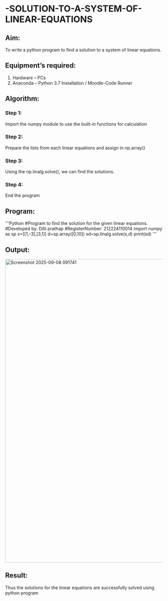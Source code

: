 # -SOLUTION-TO-A-SYSTEM-OF-LINEAR-EQUATIONS
## Aim:
To write a python program to find a solution to a system of linear equations.
## Equipment’s required:
1. 	Hardware – PCs
2. 	Anaconda – Python 3.7 Installation / Moodle-Code Runner
## Algorithm:
### Step 1: 
Import the numpy module to use the built-in functions for calculation
### Step 2: 
Prepare the lists from each linear equations and assign in np.array()
### Step 3: 
Using the np.linalg.solve(), we can find the solutions.
### Step 4: 
End the program
## Program:
'''Python
#Program to find the solution for the given linear equations.
#Developed by: Dilli prathap
#RegisterNumber: 212224110014
import numpy as sp
s=[[1,-3],[3,1]]
d=sp.array([0,10])
sd=sp.linalg.solve(s,d)
print(sd)
'''
## Output:
<img width="1641" height="969" alt="Screenshot 2025-09-08 091741" src="https://github.com/user-attachments/assets/b1b7e5d2-d855-4bf3-8896-8c736990014f" />

## Result: 
Thus the solutions for the linear equations are successfully solved using python program

